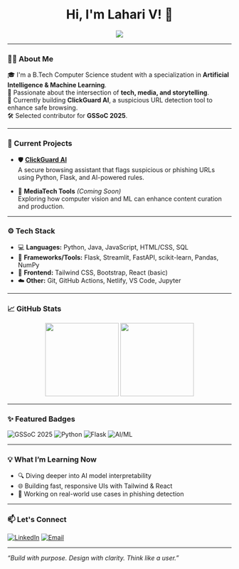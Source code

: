 <h1 align="center">Hi, I'm Lahari V! 👋</h1>

<p align="center">
  <img src="https://readme-typing-svg.herokuapp.com?font=Fira+Code&size=22&pause=1000&color=57F287&center=true&vCenter=true&width=435&lines=AI+%2B+ML-Enthusiast;Building+secure+and+smart+web+tools;Open+Source+Contributor+%7C+GSSoC+%2725" />
</p>

---

### 👩‍💻 About Me

🎓 I'm a B.Tech Computer Science student with a specialization in **Artificial Intelligence & Machine Learning**.  
🧠 Passionate about the intersection of **tech, media, and storytelling**.  
🔐 Currently building **ClickGuard AI**, a suspicious URL detection tool to enhance safe browsing.  
🛠 Selected contributor for **GSSoC 2025**.  

---

### 🚀 Current Projects

- 🛡️ [**ClickGuard AI**](https://github.com/your-username/clickguard-ai)  
  A secure browsing assistant that flags suspicious or phishing URLs using Python, Flask, and AI-powered rules.
  
- 🎥 **MediaTech Tools** *(Coming Soon)*  
  Exploring how computer vision and ML can enhance content curation and production.

---

### ⚙️ Tech Stack

- 💻 **Languages:** Python, Java, JavaScript, HTML/CSS, SQL  
- 🔧 **Frameworks/Tools:** Flask, Streamlit, FastAPI, scikit-learn, Pandas, NumPy  
- 🎨 **Frontend:** Tailwind CSS, Bootstrap, React (basic)  
- ☁️ **Other:** Git, GitHub Actions, Netlify, VS Code, Jupyter

---

### 📈 GitHub Stats

<p align="center">
  <img src="https://github-readme-stats.vercel.app/api?username=lahariv&show_icons=true&theme=radical" height="165">
  <img src="https://github-readme-stats.vercel.app/api/top-langs/?username=lahariv&layout=compact&theme=radical" height="165">
</p>

---

### ✨ Featured Badges

![GSSoC 2025](https://img.shields.io/badge/GSSoC-2025-orange?style=for-the-badge&logo=github)
![Python](https://img.shields.io/badge/Python-3776AB?style=for-the-badge&logo=python&logoColor=white)
![Flask](https://img.shields.io/badge/Flask-black?style=for-the-badge&logo=flask)
![AI/ML](https://img.shields.io/badge/AI%2FML-Model-green?style=for-the-badge&logo=scikit-learn)

---

### 💡 What I’m Learning Now

- 🔍 Diving deeper into AI model interpretability  
- 🌐 Building fast, responsive UIs with Tailwind & React  
- 🧠 Working on real-world use cases in phishing detection

---

### 📫 Let's Connect

[![LinkedIn](https://img.shields.io/badge/-LinkedIn-blue?style=flat-square&logo=Linkedin&logoColor=white&link=https://linkedin.com/in/lahariv)](https://linkedin.com/in/lahariv)
[![Email](https://img.shields.io/badge/-Email-c14438?style=flat-square&logo=Gmail&logoColor=white)](mailto:lahari.v@example.com)

---

_“Build with purpose. Design with clarity. Think like a user.”_

